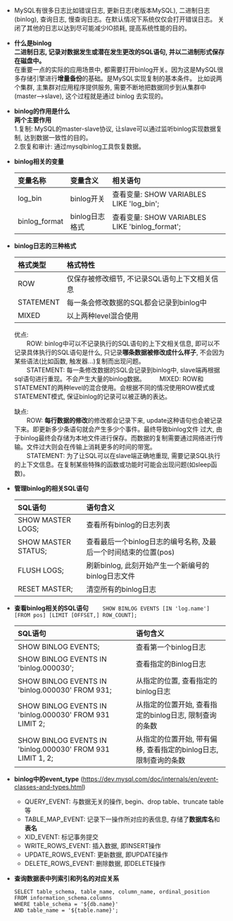 - MySQL有很多日志比如错误日志, 更新日志(老版本MySQL), 二进制日志(binlog), 查询日志, 慢查询日志。在默认情况下系统仅仅会打开错误日志。
关闭了其他的日志以达到尽可能减少IO损耗, 提高系统性能的目的。

- **什么是binlog**  
  **二进制日志, 记录对数据发生或潜在发生更改的SQL语句, 并以二进制形式保存在磁盘中。**  
  在重要一点的实际的应用场景中, 都需要打开binlog开关。因为这是MySQL很多存储引擎进行**增量备份**的基础。是MySQL实现复制的基本条件。
  比如说两个集群, 主集群对应用程序提供服务, 需要不断地把数据同步到从集群中(master-->slave), 这个过程就是通过 binlog 去实现的。
  
- **binlog的作用是什么**  
  **两个主要作用**    
   1.复制: MySQL的master-slave协议, 让slave可以通过监听binlog实现数据复制, 达到数据一致性的目的。  
   2.恢复和审计: 通过mysqlbinlog工具恢复数据。
  
- **binlog相关的变量**

  |变量名称|变量含义|相关语句|  
  |:----  |:----  |:----  |  
  |log_bin|binlog开关|查看变量: SHOW VARIABLES LIKE 'log_bin';|  
  |binlog_format|binlog日志格式|查看变量: SHOW VARIABLES LIKE 'binlog_format';| 
     
- **binlog日志的三种格式**  

  |格式类型|格式特性|
  |:----|:----|
  |ROW|仅保存被修改细节, 不记录SQL语句上下文相关信息|
  |STATEMENT|每一条会修改数据的SQL都会记录到binlog中|
  |MIXED|以上两种level混合使用|

    优点:  
    　　ROW: binlog中可以不记录执行的SQL语句的上下文相关信息, 即可以不记录具体执行的SQL语句是什么, 只记录**哪条数据被修改成什么样子**,
    不会因为某些语法(比如函数, 触发器...)复制而出现问题。  
    　　STATEMENT: 每一条修改数据的SQL会记录到binlog中, slave端再根据sql语句进行重现。不会产生大量的binlog数据。
    　　MIXED: ROW和STATEMENT的两种level的混合使用。会根据不同的情况使用ROW模式或STATEMENT模式, 保证binlog的记录可以被正确的表达。  

    缺点:  
    　　ROW: **每行数据的修改**的修改都会记录下来, update这种语句也会被记录下来。即更新多少条语句就会产生多少个事件。最终导致binlog文件
    过大, 由于binlog最终会存储为本地文件进行保存。而数据的复制需要通过网络进行传输。文件过大则会在传输上消耗更多的时间的带宽。  
    　　STATEMENT: 为了让SQL可以在slave端正确地重现, 需要记录SQL执行的上下文信息。在复制某些特殊的函数或功能时可能会出现问题(如sleep函数)。

- **管理binlog的相关SQL语句**
  
  |SQL语句|语句含义|
  |:----|:----|
  |SHOW MASTER LOGS;|查看所有binlog的日志列表|
  |SHOW MASTER STATUS;|查看最后一个binlog日志的编号名称, 及最后一个时间结束的位置(pos)|
  |FLUSH LOGS;|刷新binlog, 此刻开始产生一个新编号的binlog日志文件|
  |RESET MASTER;|清空所有的binlog日志|
  
- **查看binlog相关的SQL语句**
　　`SHOW BINLOG EVENTS [IN 'log.name'] [FROM pos] [LIMIT [OFFSET,] ROW_COUNT];`

  |SQL语句|语句含义|
  |:----|:----|
  |SHOW BINLOG EVENTS;|查看第一个binlog日志|
  |SHOW BINLOG EVENTS IN 'binlog.000030';|查看指定的Binlog日志|
  |SHOW BINLOG EVENTS IN 'binlog.000030' FROM 931;|从指定的位置, 查看指定的binlog日志|
  |SHOW BINLOG EVENTS IN 'binlog.000030' FROM 931 LIMIT 2;|从指定的位置开始, 查看指定的binlog日志, 限制查询的条数|
  |SHOW BINLOG EVENTS IN 'binlog.000030' FROM 931 LIMIT 1, 2;|从指定的位置开始, 带有偏移, 查看指定的binlog日志, 限制查询的条数|

- **binlog中的event_type** (https://dev.mysql.com/doc/internals/en/event-classes-and-types.html)
    - QUERY_EVENT: 与数据无关的操作, begin、drop table、truncate table等  
    - TABLE_MAP_EVENT: 记录下一操作所对应的表信息, 存储了**数据库名**和**表名**
    - XID_EVENT: 标记事务提交
    - WRITE_ROWS_EVENT: 插入数据, 即INSERT操作
    - UPDATE_ROWS_EVENT: 更新数据, 即UPDATE操作
    - DELETE_ROWS_EVENT: 删除数据, 即DELETE操作

- **查询数据表中列索引和列名的对应关系**
    ```
    SELECT table_schema, table_name, column_name, ordinal_position
    FROM information_schema.columns 
    WHERE table_schema = '${db.name}' 
    AND table_name = '${table.name}';   
    ```    